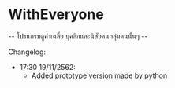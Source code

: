 # WithEveryone
-- โปรแกรมดูค่าเฉลี่ย บุคลิกและนิสัยคนกลุ่มคนนั้นๆ --

Changelog:
- 17:30 19/11/2562:
    - Added prototype version made by python
